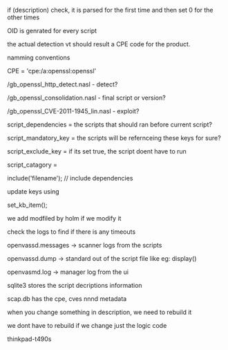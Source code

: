 
if (description) check, it is parsed for the first time and then set 0 for the other times


OID is genrated for every script


the actual detection vt should result a CPE code for the product.

namming conventions

CPE = 'cpe:/a:openssl:openssl'

/gb_openssl_http_detect.nasl - detect?

/gb_openssl_consolidation.nasl - final script or version?

/gb_openssl_CVE-2011-1945_lin.nasl - exploit?


script_dependencies = the scripts that should ran before current script?

script_mandatory_key = the scripts will be refernceing these keys for sure?

script_exclude_key = if its set true, the script doent have to run

script_catagory = 

include('filename'); // include dependencies

update keys using

set_kb_item();

we add modfiled by holm if we modify it

check the logs to find if there is any timeouts 

openvassd.messages -> scanner logs from the scripts

openvassd.dump -> standard out of the script file like eg: display()

openvasmd.log -> manager log from the ui

sqlite3 stores the script decriptions information

scap.db has the cpe, cves nnnd metadata

when you change something in description, we need to rebuild it

we dont have to rebuild if we change just the logic code

thinkpad-t490s



